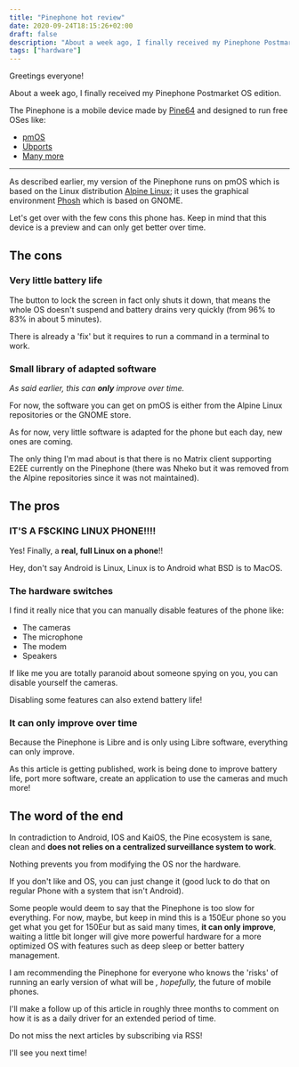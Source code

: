 ```yaml
---
title: "Pinephone hot review"
date: 2020-09-24T18:15:26+02:00
draft: false
description: "About a week ago, I finally received my Pinephone Postmarket OS edition..."
tags: ["hardware"]
---
```


Greetings everyone!

About a week ago, I finally received my Pinephone Postmarket OS edition.

The Pinephone is a mobile device made by [Pine64](https://www.pine64.org/) and designed to run free OSes like:

- [pmOS](https://postmarketos.org/)
- [Ubports](https://ubports.com)
- [Many more](https://xnux.eu/p-boot-demo/)

---

As described earlier, my version of the Pinephone runs on pmOS which is based on the Linux distribution [Alpine Linux](https://alpinelinux.org/); it uses the graphical environment [Phosh](https://alpinelinux.org/) which is based on GNOME.

Let's get over with the few cons this phone has. Keep in mind that this device is a preview and can only get better over time.

## The cons

### Very little battery life

The button to lock the screen in fact only shuts it down, that means the whole OS doesn't suspend and battery drains very quickly (from 96% to 83% in about 5 minutes).

There is already a 'fix' but it requires to run a command in a terminal to work.

### Small library of adapted software

*As said earlier, this can **only** improve over time.*

For now, the software you can get on pmOS is either from the Alpine Linux repositories or the GNOME store.

As for now, very little software is adapted for the phone but each day, new ones are coming.

The only thing I'm mad about is that there is no Matrix client supporting E2EE currently on the Pinephone (there was Nheko but it was removed from the Alpine repositories since it was not maintained).

## The pros

### IT'S A F$CKING LINUX PHONE!!!!

Yes! Finally, a **real, full Linux on a phone**!!

Hey, don't say Android is Linux, Linux is to Android what BSD is to MacOS.

### The hardware switches

I find it really nice that you can manually disable features of the phone like:

- The cameras
- The microphone
- The modem
- Speakers

If like me you are totally paranoid about someone spying on you, you can disable yourself the cameras.

Disabling some features can also extend battery life!

### It can only improve over time

Because the Pinephone is Libre and is only using Libre software, everything can only improve.

As this article is getting published, work is being done to improve battery life, port more software, create an application to use the cameras and much more!

## The word of the end

In contradiction to Android, IOS and KaiOS, the Pine ecosystem is sane, clean and **does not relies on a centralized surveillance system to work**.

Nothing prevents you from modifying the OS nor the hardware.

If you don't like and OS, you can just change it (good luck to do that on regular Phone with a system that isn't Android).

Some people would deem to say that the Pinephone is too slow for everything. For now, maybe, but keep in mind this is a 150Eur phone so you get what you get for 150Eur but as said many times, **it can only improve**, waiting a little bit longer will give more powerful hardware for a more optimized OS with features such as deep sleep or better battery management.

I am recommending the Pinephone for everyone who knows the 'risks' of running an early version of what will be *, hopefully,* the future of mobile phones.


I'll make a follow up of this article in roughly three months to comment on how it is as a daily driver for an extended period of time.

Do not miss the next articles by subscribing via RSS!

I'll see you next time!
